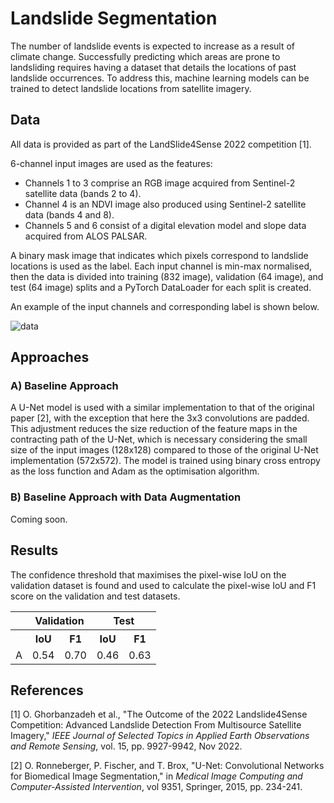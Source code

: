 # Landslide Segmentation

The number of landslide events is expected to increase as a result of climate change. Successfully predicting which areas are prone to landsliding requires having a dataset that details the locations of past landslide occurrences. To address this, machine learning models can be trained to detect landslide locations from satellite imagery.

## Data
All data is provided as part of the LandSlide4Sense 2022 competition [1]. 

6-channel input images are used as the features:
- Channels 1 to 3 comprise an RGB image acquired from Sentinel-2 satellite data (bands 2 to 4).
- Channel 4 is an NDVI image also produced using Sentinel-2 satellite data (bands 4 and 8).
- Channels 5 and 6 consist of a digital elevation model and slope data acquired from ALOS PALSAR.
  
A binary mask image that indicates which pixels correspond to landslide locations is used as the label. Each input channel is min-max normalised, then the data is divided into training (832 image), validation (64 image), and test (64 image) splits and a PyTorch DataLoader for each split is created. 

An example of the input channels and corresponding label is shown below.
  
![data](https://github.com/user-attachments/assets/09c5daba-cd62-4dbf-af1f-895445c60e9d)

## Approaches

### A) Baseline Approach
A U-Net model is used with a similar implementation to that of the original paper [2], with the exception that here the 3x3 convolutions are padded. This adjustment reduces the size reduction of the feature maps in the contracting path of the U-Net, which is necessary considering the small size of the input images (128x128) compared to those of the original U-Net implementation (572x572). The model is trained using binary cross entropy as the loss function and Adam as the optimisation algorithm. 

### B) Baseline Approach with Data Augmentation
Coming soon.

## Results

The confidence threshold that maximises the pixel-wise IoU on the validation dataset is found and used to calculate the pixel-wise IoU and F1 score on the validation and test datasets.

<table>
  <tr>
    <th></th>
    <th colspan="2">Validation</th>
    <th colspan="2">Test</th>
  </tr>
  <tr>
    <th></th>
    <th>IoU</th>
    <th>F1</th>
    <th>IoU</th>
    <th>F1</th>
  </tr>
  <tr>
    <td>A</td>
    <td>0.54</td>
    <td>0.70</td>
    <td>0.46</td>
    <td>0.63</td>
  </tr>
</table>


## References

[1] O. Ghorbanzadeh et al., "The Outcome of the 2022 Landslide4Sense Competition: Advanced Landslide Detection From Multisource Satellite Imagery," *IEEE Journal of Selected Topics in Applied Earth Observations and Remote Sensing*, vol. 15, pp. 9927-9942, Nov 2022.

[2] O. Ronneberger, P. Fischer, and T. Brox, "U-Net: Convolutional Networks for Biomedical Image Segmentation," in *Medical Image Computing and Computer-Assisted Intervention*, vol 9351, Springer, 2015, pp. 234-241.
